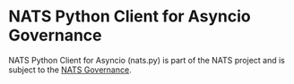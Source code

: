 # NATS Python Client for Asyncio Governance

NATS Python Client for Asyncio (nats.py) is part of the NATS project and is subject to the [NATS Governance](https://github.com/nats-io/nats-general/blob/master/GOVERNANCE.md).
